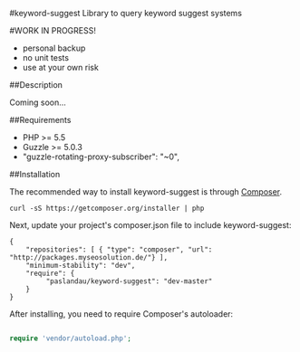 #keyword-suggest
Library to query keyword suggest systems

<!---
[![Build Status](https://travis-ci.org/paslandau/keyword-suggest.svg?branch=master)](https://travis-ci.org/paslandau/keyword-suggest)
-->

#WORK IN PROGRESS!

- personal backup
- no unit tests
- use at your own risk

##Description

Coming soon...

##Requirements

- PHP >= 5.5
- Guzzle >= 5.0.3
- "guzzle-rotating-proxy-subscriber": "~0",

##Installation

The recommended way to install keyword-suggest is through [Composer](http://getcomposer.org/).

    curl -sS https://getcomposer.org/installer | php

Next, update your project's composer.json file to include keyword-suggest:

    {
        "repositories": [ { "type": "composer", "url": "http://packages.myseosolution.de/"} ],
        "minimum-stability": "dev",
        "require": {
             "paslandau/keyword-suggest": "dev-master"
        }
    }

After installing, you need to require Composer's autoloader:
```php

require 'vendor/autoload.php';
```